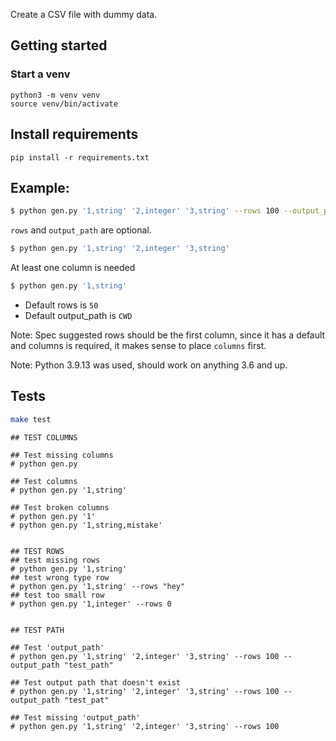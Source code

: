 
Create a CSV file with dummy data.

## Getting started

### Start a venv

```
python3 -m venv venv
source venv/bin/activate
```

## Install requirements

`pip install -r requirements.txt`

## Example:

```bash
$ python gen.py '1,string' '2,integer' '3,string' --rows 100 --output_path "test_path"
```

`rows` and `output_path` are optional.

```bash
$ python gen.py '1,string' '2,integer' '3,string'
```

At least one column is needed

```bash
$ python gen.py '1,string'
```


- Default rows is `50`
- Default output_path is `CWD`

Note: Spec suggested rows should be the first column, since it has a default and columns is required,
it makes sense to place `columns` first.

Note: Python 3.9.13 was used, should work on anything 3.6 and up.


## Tests

```bash
make test
```

```
## TEST COLUMNS

## Test missing columns
# python gen.py

## Test columns
# python gen.py '1,string'

## Test broken columns
# python gen.py '1'
# python gen.py '1,string,mistake'


## TEST ROWS
## test missing rows
# python gen.py '1,string'
## test wrong type row
# python gen.py '1,string' --rows "hey"
## test too small row
# python gen.py '1,integer' --rows 0


## TEST PATH

## Test 'output_path'
# python gen.py '1,string' '2,integer' '3,string' --rows 100 --output_path "test_path"

## Test output path that doesn't exist
# python gen.py '1,string' '2,integer' '3,string' --rows 100 --output_path "test_pat"

## Test missing 'output_path'
# python gen.py '1,string' '2,integer' '3,string' --rows 100

```